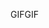 <span data-ttu-id="25c22-101">GIF</span><span class="sxs-lookup"><span data-stu-id="25c22-101">GIF</span></span>